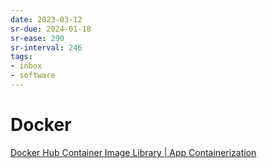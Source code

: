 ```yaml
---
date: 2023-03-12
sr-due: 2024-01-18
sr-ease: 290
sr-interval: 246
tags:
- inbox
- software
---
```


# Docker

[Docker Hub Container Image Library | App Containerization](https://hub.docker.com/)
